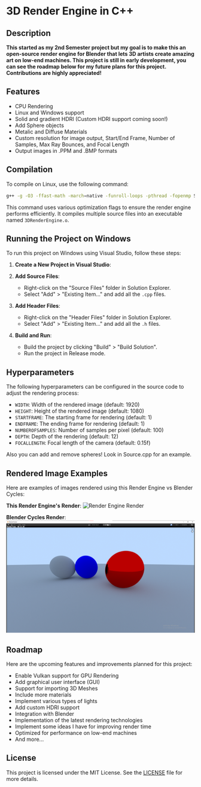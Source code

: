 # 3D Render Engine in C++

## Description

**This started as my 2nd Semester project but my goal is to make this an open-source render engine for Blender that lets 3D artists create amazing art on low-end machines. This project is still in early development, you can see the roadmap below for my future plans for this project. Contributions are highly appreciated!**

## Features

- CPU Rendering
- Linux and Windows support
- Solid and gradient HDRI (Custom HDRI support coming soon!)
- Add Sphere objects
- Metalic and Diffuse Materials
- Custom resolution for image output, Start/End Frame, Number of Samples, Max Ray Bounces, and Focal Length
- Output images in .PPM and .BMP formats

## Compilation

To compile on Linux, use the following command:

```sh
g++ -g -O3 -ffast-math -march=native -funroll-loops -pthread -fopenmp Source.cpp Utilities.cpp Vector3.cpp Camera.cpp Color.cpp Material.cpp Object.cpp Scene.cpp RenderEngine.cpp Image.cpp Ray.cpp -o ./3DRenderEngine.o
```

This command uses various optimization flags to ensure the render engine performs efficiently. It compiles multiple source files into an executable named `3DRenderEngine.o`.

## Running the Project on Windows

To run this project on Windows using Visual Studio, follow these steps:

1. **Create a New Project in Visual Studio**:

2. **Add Source Files**:
   - Right-click on the "Source Files" folder in Solution Explorer.
   - Select "Add" > "Existing Item..." and add all the `.cpp` files.

3. **Add Header Files**:
   - Right-click on the "Header Files" folder in Solution Explorer.
   - Select "Add" > "Existing Item..." and add all the `.h` files.

4. **Build and Run**:
   - Build the project by clicking "Build" > "Build Solution".
   - Run the project in Release mode.

## Hyperparameters

The following hyperparameters can be configured in the source code to adjust the rendering process:

- `WIDTH`: Width of the rendered image (default: 1920)
- `HEIGHT`: Height of the rendered image (default: 1080)
- `STARTFRAME`: The starting frame for rendering (default: 1)
- `ENDFRAME`: The ending frame for rendering (default: 1)
- `NUMBEROFSAMPLES`: Number of samples per pixel (default: 100)
- `DEPTH`: Depth of the rendering (default: 12)
- `FOCALLENGTH`: Focal length of the camera (default: 0.15f)

Also you can add and remove spheres! Look in Source.cpp for an example.

## Rendered Image Examples

Here are examples of images rendered using this Render Engine vs Blender Cycles:

**This Render Engine's Render**:
![Render Engine Render](Comparison/Render%20Engine%20Render.bmp)

**Blender Cycles Render**:
![Blender Render](Comparison/Blender%20Render.png)

## Roadmap

Here are the upcoming features and improvements planned for this project:

- Enable Vulkan support for GPU Rendering
- Add graphical user interface (GUI)
- Support for importing 3D Meshes
- Include more materials
- Implement various types of lights
- Add custom HDRI support
- Integration with Blender
- Implementation of the latest rendering technologies
- Implement some ideas I have for improving render time
- Optimized for performance on low-end machines
- And more...

## License

This project is licensed under the MIT License. See the [LICENSE](LICENSE) file for more details.
